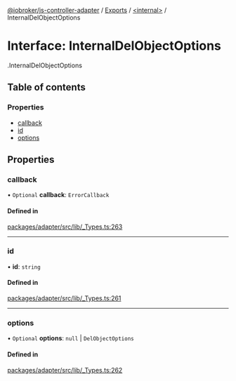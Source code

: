 [@iobroker/js-controller-adapter](../README.md) / [Exports](../modules.md) / [<internal\>](../modules/internal_.md) / InternalDelObjectOptions

# Interface: InternalDelObjectOptions

[<internal>](../modules/internal_.md).InternalDelObjectOptions

## Table of contents

### Properties

- [callback](internal_.InternalDelObjectOptions.md#callback)
- [id](internal_.InternalDelObjectOptions.md#id)
- [options](internal_.InternalDelObjectOptions.md#options)

## Properties

### callback

• `Optional` **callback**: `ErrorCallback`

#### Defined in

[packages/adapter/src/lib/_Types.ts:263](https://github.com/ioBroker/ioBroker.js-controller/blob/c4a73b71/packages/adapter/src/lib/_Types.ts#L263)

___

### id

• **id**: `string`

#### Defined in

[packages/adapter/src/lib/_Types.ts:261](https://github.com/ioBroker/ioBroker.js-controller/blob/c4a73b71/packages/adapter/src/lib/_Types.ts#L261)

___

### options

• `Optional` **options**: ``null`` \| `DelObjectOptions`

#### Defined in

[packages/adapter/src/lib/_Types.ts:262](https://github.com/ioBroker/ioBroker.js-controller/blob/c4a73b71/packages/adapter/src/lib/_Types.ts#L262)
